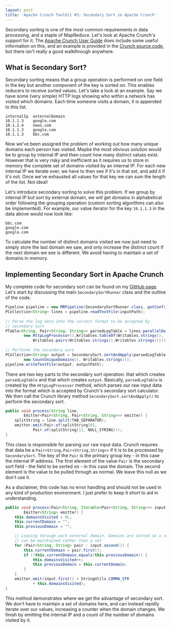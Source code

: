 ```yaml
---
layout: post
title: 'Apache Crunch Toolkit #3: Secondary Sort in Apache Crunch'
---
```


Secondary sorting is one of the most common requirements in data processing, and a staple of MapReduce. Let's look at Apache Crunch's support for it. The [Apache Crunch User Guide] does include some useful information on this, and an example is provided in the [Crunch source code], but there isn't really a good walkthrough anywhere.

## What is Secondary Sort?

Secondary sorting means that a group operation is performed on one field in the key but another component of the key is sorted on. This enables reducers to receive sorted values. Let's take a look at an example. Say we have some (very simple) HTTP logs showing who within a network has visited which domains. Each time someone visits a domain, it is appended to this list.

```
internalIp  externalDomain
10.1.1.3    google.com
10.1.2.4    news.com 
10.1.1.3    google.com
10.1.1.3    bbc.com
```

Now we've been assigned the problem of working out how many unique domains each person has visited. Maybe the most obvious solution would be to group by internal IP and then count how many distinct values exist. However that is very risky and inefficient as it requires us to store in memory the complete set of domains visited by an internal IP. For each new internal IP we iterate over, we have to then see if it's in that set, and add it if it's not. Once we've exhausted all values for that key we can sum the length of the list. Not ideal!

Let's introduce secondary sorting to solve this problem. If we group by internal IP but sort by external domain, we will get domains in alphabetical order following the grouping operation (custom sorting algorithms can also be implemented). For example, our value iterator for the key `10.1.1.3` in the data above would now look like:

```
bbc.com
google.com
google.com
```

To calculate the number of distinct domains visited we now just need to simply store the last domain we saw, and only increase the distinct count if the next domain we see is different. We avoid having to maintain a set of domains in memory.

## Implementing Secondary Sort in Apache Crunch

My complete code for secondary sort can be found on my [GitHub page]. Let's start by discussing the main `SecondarySortRunner` class and the outline of the code.

```java
Pipeline pipeline = new MRPipeline(SecondarySortRunner.class, getConf());
PCollection<String> lines = pipeline.readTextFile(inputPath);
		
// Parse the log data into the correct format to be accepted by
// secondary sort
PTable<String, Pair<String, String>> parsedLogTable = lines.parallelDo(
		new HttpLogProcessor(),Writables.tableOf(Writables.strings(),
			Writables.pairs(Writables.strings(),Writables.strings())));
	
// Performs the secondary sort
PCollection<String> output = SecondarySort.sortAndApply(parsedLogTable,
		new CountUniqueDomains(), Writables.strings());
pipeline.writeTextFile(output, outputPath);
```
There are two key parts to the secondary sort operation: that which creates `parsedLogTable` and that which creates `output`. Basically, `parsedLogTable` is created by the `HttpLogProcessor` method, which parses our raw input data into the format which is accepted by Crunch's secondary sort calculator. We then call the Crunch library method `SecondarySort.sortAndApply()` to perform the secondary sort.

```java
public void process(String line,
		Emitter<Pair<String, Pair<String, String>>> emitter) {
	splitString = line.split(TAB_SEPARATOR);
	emitter.emit(Pair.of(splitString[0],
			Pair.of(splitString[1], NULL_STRING)));
}
```

This class is responsible for parsing our raw input data. Crunch requires that data be a `Pair<String,Pair<String,String>>` if it is to be processed by `SecondarySort`. The key of the `Pair` is the primary group key - in this case the internal IP address. The first element of the value `Pair` is the secondary sort field - the field to be sorted on - in this case the domain. The second element is the value to be pulled through as normal. We leave this null as we don't use it.



As a disclaimer, this code has no error handling and should not be used in any kind of production environment. I just prefer to keep it short to aid in understanding.

```java
public void process(Pair<String, Iterable<Pair<String, String>>> input,
		Emitter<String> emitter) {
	this.domainsVisited = 0L;
	this.currentDomain = "";
	this.previousDomain = "";

	// Looping through each external domain. Domains are sorted so a count
	// can be maintained rather than a set
	for (Pair<String, String> pair : input.second()) {
		this.currentDomain = pair.first();
		if (!this.currentDomain.equals(this.previousDomain)) {
			this.domainsVisited++;
			this.previousDomain = this.currentDomain;
		}
	}
	emitter.emit(input.first() + StringUtils.COMMA_STR
			+ this.domainsVisited);
}
```

This method demonstrates where we get the advantage of secondary sort. We don't have to maintain a set of domains here, and can instead rapidly iterate over our values, increasing a counter when the domain changes. We finish by emitting the internal IP and a count of the number of domains visited by it.


[Apache Crunch User Guide]:http://crunch.apache.org/user-guide.html#sorting
[Crunch source code]:http://grepcode.com/file/repo1.maven.org/maven2/org.apache.crunch/crunch-examples/0.4.0-incubating/org/apache/crunch/examples/SecondarySortExample.java
[GitHub page]:https://github.com/benwatson528/secondary-sort
